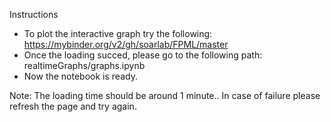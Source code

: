 Instructions
* To plot the interactive graph try the following: https://mybinder.org/v2/gh/soarlab/FPML/master
* Once the loading succed, please go to the following path: realtimeGraphs/graphs.ipynb
* Now the notebook is ready.

Note:
The loading time should be around 1 minute..
In case of failure please refresh the page and try again.
